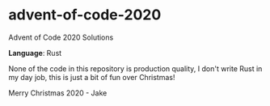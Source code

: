 # advent-of-code-2020
Advent of Code 2020 Solutions

__Language__: Rust

None of the code in this repository is production quality, I don't write Rust in my day job, this is just a bit of fun over Christmas!

Merry Christmas 2020 - Jake
